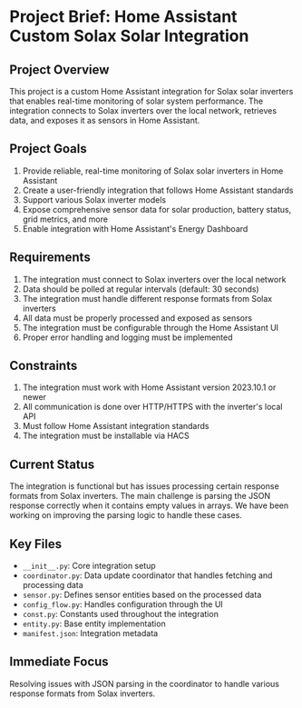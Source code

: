# Project Brief: Home Assistant Custom Solax Solar Integration

## Project Overview
This project is a custom Home Assistant integration for Solax solar inverters that enables real-time monitoring of solar system performance. The integration connects to Solax inverters over the local network, retrieves data, and exposes it as sensors in Home Assistant.

## Project Goals
1. Provide reliable, real-time monitoring of Solax solar inverters in Home Assistant
2. Create a user-friendly integration that follows Home Assistant standards
3. Support various Solax inverter models
4. Expose comprehensive sensor data for solar production, battery status, grid metrics, and more
5. Enable integration with Home Assistant's Energy Dashboard

## Requirements
1. The integration must connect to Solax inverters over the local network
2. Data should be polled at regular intervals (default: 30 seconds)
3. The integration must handle different response formats from Solax inverters
4. All data must be properly processed and exposed as sensors
5. The integration must be configurable through the Home Assistant UI
6. Proper error handling and logging must be implemented

## Constraints
1. The integration must work with Home Assistant version 2023.10.1 or newer
2. All communication is done over HTTP/HTTPS with the inverter's local API
3. Must follow Home Assistant integration standards
4. The integration must be installable via HACS

## Current Status
The integration is functional but has issues processing certain response formats from Solax inverters. The main challenge is parsing the JSON response correctly when it contains empty values in arrays. We have been working on improving the parsing logic to handle these cases.

## Key Files
- `__init__.py`: Core integration setup
- `coordinator.py`: Data update coordinator that handles fetching and processing data
- `sensor.py`: Defines sensor entities based on the processed data
- `config_flow.py`: Handles configuration through the UI
- `const.py`: Constants used throughout the integration
- `entity.py`: Base entity implementation
- `manifest.json`: Integration metadata

## Immediate Focus
Resolving issues with JSON parsing in the coordinator to handle various response formats from Solax inverters. 